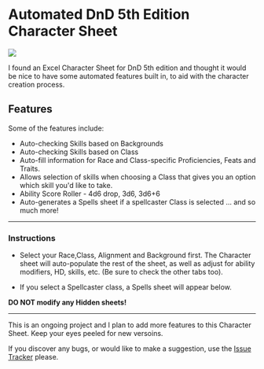 # Automated DnD 5th Edition Character Sheet
![](https://www.webpagescreenshot.info/image-url/BVI-AR5ny)

I found an Excel Character Sheet for DnD 5th edition and thought it would be nice to have some automated features built in, to aid with the character creation process. 

## Features
Some of the features include:
- Auto-checking Skills based on Backgrounds
- Auto-checking Skills based on Class
- Auto-fill information for Race and Class-specific Proficiencies, Feats and Traits. 
- Allows selection of skills when choosing a Class that gives you an option which skill you'd like to take.
- Ability Score Roller - 4d6 drop, 3d6, 3d6+6 
- Auto-generates a Spells sheet if a spellcaster Class is selected
... and so much more!

------------


### Instructions
- Select your Race,Class, Alignment and Background first. The Character sheet will auto-populate the rest of the sheet, as well as adjust for ability modifiers, HD, skills, etc. (Be sure to check the other tabs too).

- If you select a Spellcaster class, a Spells sheet will appear below.

**DO NOT modify any Hidden sheets!**

------------


This is an ongoing project and I plan to add more features to this Character Sheet. Keep your eyes peeled for new versoins. 

If you discover any bugs, or would like to make a suggestion, use the [Issue Tracker](https://github.com/DRA6N/Automated-DND-5e-Character-Sheet/issues "Issue Tracker") please.
